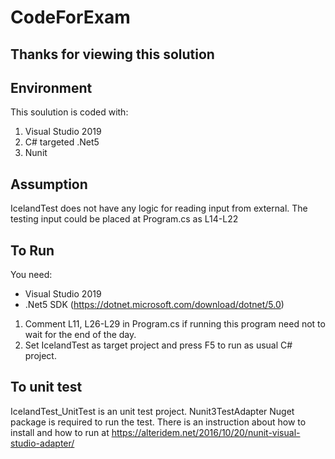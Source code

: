 # CodeForExam

## Thanks for viewing this solution

## Environment
This soulution is coded with:
  1.  Visual Studio 2019
  2.  C# targeted .Net5
  3.  Nunit
  
## Assumption
IcelandTest does not have any logic for reading input from external. The testing input could be placed at Program.cs as L14-L22
 
## To Run
You need:
- 	Visual Studio 2019
-	.Net5 SDK (https://dotnet.microsoft.com/download/dotnet/5.0)

1. Comment L11, L26-L29 in Program.cs if running this program need not to wait for the end of the day.
2. Set IcelandTest as target project and press F5 to run as usual C# project.

## To unit test
IcelandTest_UnitTest is an unit test project. Nunit3TestAdapter Nuget package is required to run the test. 
There is an instruction about how to install and how to run at https://alteridem.net/2016/10/20/nunit-visual-studio-adapter/




  
